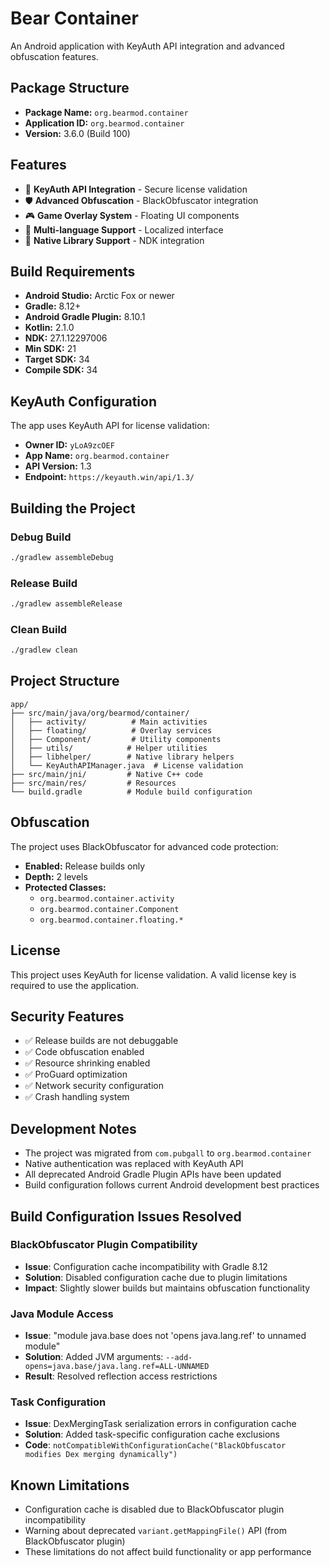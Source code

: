 # Bear Container

An Android application with KeyAuth API integration and advanced obfuscation features.

## Package Structure

- **Package Name:** `org.bearmod.container`
- **Application ID:** `org.bearmod.container`
- **Version:** 3.6.0 (Build 100)

## Features

- 🔐 **KeyAuth API Integration** - Secure license validation
- 🛡️ **Advanced Obfuscation** - BlackObfuscator integration
- 🎮 **Game Overlay System** - Floating UI components
- 📱 **Multi-language Support** - Localized interface
- 🔧 **Native Library Support** - NDK integration

## Build Requirements

- **Android Studio:** Arctic Fox or newer
- **Gradle:** 8.12+
- **Android Gradle Plugin:** 8.10.1
- **Kotlin:** 2.1.0
- **NDK:** 27.1.12297006
- **Min SDK:** 21
- **Target SDK:** 34
- **Compile SDK:** 34

## KeyAuth Configuration

The app uses KeyAuth API for license validation:

- **Owner ID:** `yLoA9zcOEF`
- **App Name:** `org.bearmod.container`
- **API Version:** 1.3
- **Endpoint:** `https://keyauth.win/api/1.3/`

## Building the Project

### Debug Build
```bash
./gradlew assembleDebug
```

### Release Build
```bash
./gradlew assembleRelease
```

### Clean Build
```bash
./gradlew clean
```

## Project Structure

```
app/
├── src/main/java/org/bearmod/container/
│   ├── activity/          # Main activities
│   ├── floating/          # Overlay services
│   ├── Component/         # Utility components
│   ├── utils/            # Helper utilities
│   ├── libhelper/        # Native library helpers
│   └── KeyAuthAPIManager.java  # License validation
├── src/main/jni/         # Native C++ code
├── src/main/res/         # Resources
└── build.gradle          # Module build configuration
```

## Obfuscation

The project uses BlackObfuscator for advanced code protection:

- **Enabled:** Release builds only
- **Depth:** 2 levels
- **Protected Classes:**
  - `org.bearmod.container.activity`
  - `org.bearmod.container.Component`
  - `org.bearmod.container.floating.*`

## License

This project uses KeyAuth for license validation. A valid license key is required to use the application.

## Security Features

- ✅ Release builds are not debuggable
- ✅ Code obfuscation enabled
- ✅ Resource shrinking enabled
- ✅ ProGuard optimization
- ✅ Network security configuration
- ✅ Crash handling system

## Development Notes

- The project was migrated from `com.pubgall` to `org.bearmod.container`
- Native authentication was replaced with KeyAuth API
- All deprecated Android Gradle Plugin APIs have been updated
- Build configuration follows current Android development best practices

## Build Configuration Issues Resolved

### BlackObfuscator Plugin Compatibility
- **Issue**: Configuration cache incompatibility with Gradle 8.12
- **Solution**: Disabled configuration cache due to plugin limitations
- **Impact**: Slightly slower builds but maintains obfuscation functionality

### Java Module Access
- **Issue**: "module java.base does not 'opens java.lang.ref' to unnamed module"
- **Solution**: Added JVM arguments: `--add-opens=java.base/java.lang.ref=ALL-UNNAMED`
- **Result**: Resolved reflection access restrictions

### Task Configuration
- **Issue**: DexMergingTask serialization errors in configuration cache
- **Solution**: Added task-specific configuration cache exclusions
- **Code**: `notCompatibleWithConfigurationCache("BlackObfuscator modifies Dex merging dynamically")`

## Known Limitations

- Configuration cache is disabled due to BlackObfuscator plugin incompatibility
- Warning about deprecated `variant.getMappingFile()` API (from BlackObfuscator plugin)
- These limitations do not affect build functionality or app performance
